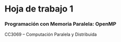 # Hoja de trabajo 1
### Programación con Memoria Paralela: OpenMP
CC3069 – Computación Paralela y Distribuida